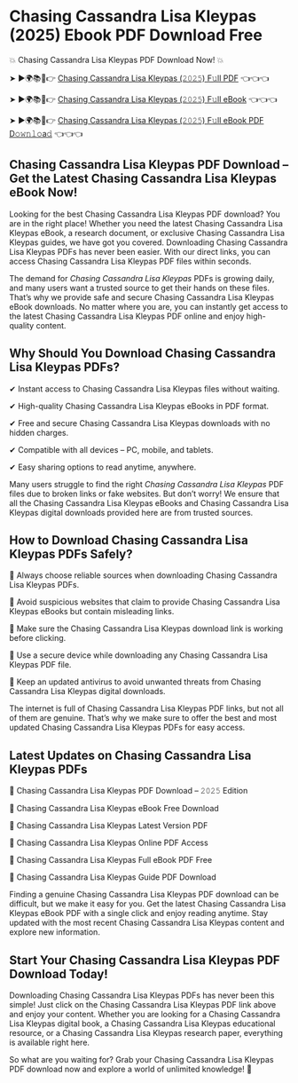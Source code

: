 # Chasing Cassandra Lisa Kleypas (2025) Ebook PDF Download Free

💥 Chasing Cassandra Lisa Kleypas PDF Download Now! 💥

➤ ►🌍📚📱👉 [Chasing Cassandra Lisa Kleypas (𝟸𝟶𝟸𝟻) F𝚞ll PDF](https://getpdf.xyz/chasing-cassandra-lisa-kleypas) 👈👈👈


➤ ►🌍📚📱👉 [Chasing Cassandra Lisa Kleypas (𝟸𝟶𝟸𝟻) F𝚞ll eBook](https://getpdf.xyz/chasing-cassandra-lisa-kleypas) 👈👈👈


➤ ►🌍📚📱👉 [Chasing Cassandra Lisa Kleypas (𝟸𝟶𝟸𝟻) F𝚞ll eBook PDF D𝚘𝚠𝚗𝚕𝚘a𝚍](https://getpdf.xyz/chasing-cassandra-lisa-kleypas) 👈👈👈


## Chasing Cassandra Lisa Kleypas PDF Download – Get the Latest Chasing Cassandra Lisa Kleypas eBook Now!

Looking for the best Chasing Cassandra Lisa Kleypas PDF download? You are in the right place! Whether you need the latest Chasing Cassandra Lisa Kleypas eBook, a research document, or exclusive Chasing Cassandra Lisa Kleypas guides, we have got you covered. Downloading Chasing Cassandra Lisa Kleypas PDFs has never been easier. With our direct links, you can access Chasing Cassandra Lisa Kleypas PDF files within seconds.

The demand for *Chasing Cassandra Lisa Kleypas* PDFs is growing daily, and many users want a trusted source to get their hands on these files. That’s why we provide safe and secure Chasing Cassandra Lisa Kleypas eBook downloads. No matter where you are, you can instantly get access to the latest Chasing Cassandra Lisa Kleypas PDF online and enjoy high-quality content.

## Why Should You Download Chasing Cassandra Lisa Kleypas PDFs?

✔ Instant access to Chasing Cassandra Lisa Kleypas files without waiting.

✔ High-quality Chasing Cassandra Lisa Kleypas eBooks in PDF format.

✔ Free and secure Chasing Cassandra Lisa Kleypas downloads with no hidden charges.

✔ Compatible with all devices – PC, mobile, and tablets.

✔ Easy sharing options to read anytime, anywhere.

Many users struggle to find the right *Chasing Cassandra Lisa Kleypas* PDF files due to broken links or fake websites. But don’t worry! We ensure that all the Chasing Cassandra Lisa Kleypas eBooks and Chasing Cassandra Lisa Kleypas digital downloads provided here are from trusted sources.

## How to Download Chasing Cassandra Lisa Kleypas PDFs Safely?

📌 Always choose reliable sources when downloading Chasing Cassandra Lisa Kleypas PDFs.

📌 Avoid suspicious websites that claim to provide Chasing Cassandra Lisa Kleypas eBooks but contain misleading links.

📌 Make sure the Chasing Cassandra Lisa Kleypas download link is working before clicking.

📌 Use a secure device while downloading any Chasing Cassandra Lisa Kleypas PDF file.

📌 Keep an updated antivirus to avoid unwanted threats from Chasing Cassandra Lisa Kleypas digital downloads.

The internet is full of Chasing Cassandra Lisa Kleypas PDF links, but not all of them are genuine. That’s why we make sure to offer the best and most updated Chasing Cassandra Lisa Kleypas PDFs for easy access.

## Latest Updates on Chasing Cassandra Lisa Kleypas PDFs

🔹 Chasing Cassandra Lisa Kleypas PDF Download – 𝟸𝟶𝟸𝟻 Edition

🔹 Chasing Cassandra Lisa Kleypas eBook Free Download

🔹 Chasing Cassandra Lisa Kleypas Latest Version PDF

🔹 Chasing Cassandra Lisa Kleypas Online PDF Access

🔹 Chasing Cassandra Lisa Kleypas Full eBook PDF Free

🔹 Chasing Cassandra Lisa Kleypas Guide PDF Download

Finding a genuine Chasing Cassandra Lisa Kleypas PDF download can be difficult, but we make it easy for you. Get the latest Chasing Cassandra Lisa Kleypas eBook PDF with a single click and enjoy reading anytime. Stay updated with the most recent Chasing Cassandra Lisa Kleypas content and explore new information.

## Start Your Chasing Cassandra Lisa Kleypas PDF Download Today!

Downloading Chasing Cassandra Lisa Kleypas PDFs has never been this simple! Just click on the Chasing Cassandra Lisa Kleypas PDF link above and enjoy your content. Whether you are looking for a Chasing Cassandra Lisa Kleypas digital book, a Chasing Cassandra Lisa Kleypas educational resource, or a Chasing Cassandra Lisa Kleypas research paper, everything is available right here.

So what are you waiting for? Grab your Chasing Cassandra Lisa Kleypas PDF download now and explore a world of unlimited knowledge! 🚀